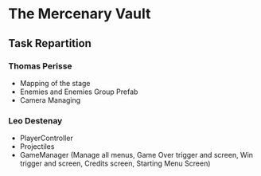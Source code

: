 # The Mercenary Vault

## Task Repartition

### Thomas Perisse

 - Mapping of the stage
 - Enemies and Enemies Group Prefab
 - Camera Managing 

### Leo Destenay

 - PlayerController
 - Projectiles
 - GameManager (Manage all menus, Game Over trigger and screen, Win trigger and screen, Credits screen, Starting Menu Screen)
